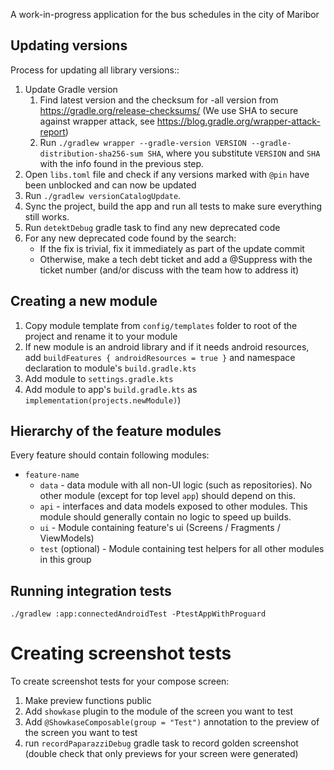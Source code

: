 A work-in-progress application for the bus schedules in the city of Maribor


## Updating versions

Process for updating all library versions::

1. Update Gradle version
    1. Find latest version and the checksum for -all version from https://gradle.org/release-checksums/
       (We use SHA to secure against wrapper attack, see https://blog.gradle.org/wrapper-attack-report)
    2. Run `./gradlew wrapper --gradle-version VERSION --gradle-distribution-sha256-sum SHA`, where you
       substitute `VERSION` and `SHA` with the info found in the previous step.
2. Open `libs.toml` file and check if any versions marked with `@pin` have been unblocked and can now be updated
3. Run `./gradlew versionCatalogUpdate`.
4. Sync the project, build the app and run all tests to make sure everything still works.
5. Run `detektDebug` gradle task to find any new deprecated code
6. For any new deprecated code found by the search:
    * If the fix is trivial, fix it immediately as part of the update commit
    * Otherwise, make a tech debt ticket and add a @Suppress with the ticket number
      (and/or discuss with the team how to address it)

## Creating a new module

1. Copy module template from `config/templates` folder to root of the project and rename it to your module
2. If new module is an android library and if it needs android resources, add `buildFeatures { androidResources = true }`
   and namespace declaration to module's `build.gradle.kts`
3. Add module to `settings.gradle.kts`
4. Add module to app's `build.gradle.kts` as `implementation(projects.newModule)`)

## Hierarchy of the feature modules

Every feature should contain following modules:

* `feature-name`
    * `data` - data module with all non-UI logic (such as repositories).
      No other module (except for top level `app`) should depend on this.
    * `api` - interfaces and data models exposed to other modules.
      This module should generally contain no logic to speed up builds.
    * `ui` - Module containing feature's ui (Screens / Fragments / ViewModels)
    * `test` (optional) - Module containing test helpers for all other modules in this group

## Running integration tests

`./gradlew :app:connectedAndroidTest -PtestAppWithProguard`

# Creating screenshot tests

To create screenshot tests for your compose screen:

1. Make preview functions public
2. Add `showkase` plugin to the module of the screen you want to test
2. Add `@ShowkaseComposable(group = "Test")` annotation to the preview of the screen you want to test
3. run `recordPaparazziDebug` gradle task to record golden screenshot
   (double check that only previews for your screen were generated)
